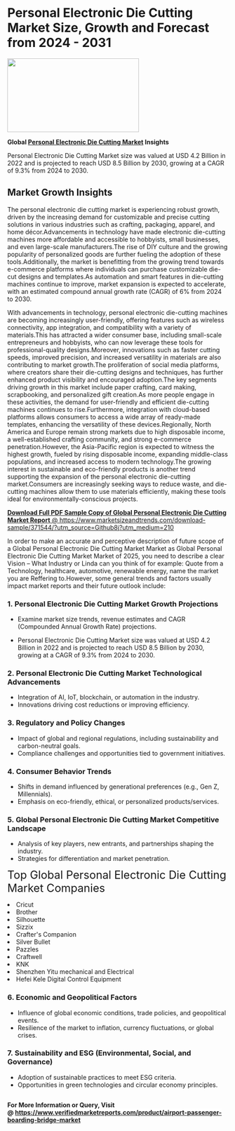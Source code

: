 <H1>Personal Electronic Die Cutting Market Size, Growth and Forecast from 2024 - 2031</H1><img class="aligncenter size-medium wp-image-584254" src="https://thirdeyenews.in/wp-content/uploads/2024/09/Global-Market-Research-300x168.jpeg" alt="" width="300" height="168" /><p><strong>Global&nbsp;<a href="https://www.marketsizeandtrends.com/download-sample/371544/?utm_source=Github8j?utm_medium=210">Personal Electronic Die Cutting Market</a> Insights</strong></p><p>Personal Electronic Die Cutting Market size was valued at USD 4.2 Billion in 2022 and is projected to reach USD 8.5 Billion by 2030, growing at a CAGR of 9.3% from 2024 to 2030.</p><p><h2>Market Growth Insights</h2> <p>The personal electronic die cutting market is experiencing robust growth, driven by the increasing demand for customizable and precise cutting solutions in various industries such as crafting, packaging, apparel, and home décor.Advancements in technology have made electronic die-cutting machines more affordable and accessible to hobbyists, small businesses, and even large-scale manufacturers.The rise of DIY culture and the growing popularity of personalized goods are further fueling the adoption of these tools.Additionally, the market is benefitting from the growing trend towards e-commerce platforms where individuals can purchase customizable die-cut designs and templates.As automation and smart features in die-cutting machines continue to improve, market expansion is expected to accelerate, with an estimated compound annual growth rate (CAGR) of 6% from 2024 to 2030.</p> <p><a href="#download"></a></p> <p>With advancements in technology, personal electronic die-cutting machines are becoming increasingly user-friendly, offering features such as wireless connectivity, app integration, and compatibility with a variety of materials.This has attracted a wider consumer base, including small-scale entrepreneurs and hobbyists, who can now leverage these tools for professional-quality designs.Moreover, innovations such as faster cutting speeds, improved precision, and increased versatility in materials are also contributing to market growth.The proliferation of social media platforms, where creators share their die-cutting designs and techniques, has further enhanced product visibility and encouraged adoption.The key segments driving growth in this market include paper crafting, card making, scrapbooking, and personalized gift creation.As more people engage in these activities, the demand for user-friendly and efficient die-cutting machines continues to rise.Furthermore, integration with cloud-based platforms allows consumers to access a wide array of ready-made templates, enhancing the versatility of these devices.Regionally, North America and Europe remain strong markets due to high disposable income, a well-established crafting community, and strong e-commerce penetration.However, the Asia-Pacific region is expected to witness the highest growth, fueled by rising disposable income, expanding middle-class populations, and increased access to modern technology.The growing interest in sustainable and eco-friendly products is another trend supporting the expansion of the personal electronic die-cutting market.Consumers are increasingly seeking ways to reduce waste, and die-cutting machines allow them to use materials efficiently, making these tools ideal for environmentally-conscious projects.</p> <p><a href="#more-info"></p><p><span class=""><strong>Download Full PDF Sample Copy of Global Personal Electronic Die Cutting Market Report</strong> @ <a href="https://www.marketsizeandtrends.com/download-sample/371544/?utm_source=Github8j?utm_medium=210" target="_blank">https://www.marketsizeandtrends.com/download-sample/371544/?utm_source=Github8j?utm_medium=210</a></span></p><p>In order to make an accurate and perceptive description of future scope of a Global&nbsp;Personal Electronic Die Cutting Market Market as Global&nbsp;Personal Electronic Die Cutting Market Market of 2025, you need to describe a clear Vision &ndash; What Industry or Linda can you think of for example: Quote from a Technology, healthcare, automotive, renewable energy, name the market you are Reffering to.However, some general trends and factors usually impact market reports and their future outlook include:</p><h3>1.&nbsp;<strong>Personal Electronic Die Cutting Market Growth Projections</strong></h3><ul><li>Examine market size trends, revenue estimates and CAGR (Compounded Annual Growth Rate) projections.</li><li><p>Personal Electronic Die Cutting Market size was valued at USD 4.2 Billion in 2022 and is projected to reach USD 8.5 Billion by 2030, growing at a CAGR of 9.3% from 2024 to 2030.</p></li></ul><h3>2.&nbsp;<strong>Personal Electronic Die Cutting Market Technological Advancements</strong></h3><ul><li>Integration of AI, IoT, blockchain, or automation in the industry.</li><li>Innovations driving cost reductions or improving efficiency.</li></ul><h3>3.&nbsp;<strong>Regulatory and Policy Changes</strong></h3><ul><li>Impact of global and regional regulations, including sustainability and carbon-neutral goals.</li><li>Compliance challenges and opportunities tied to government initiatives.</li></ul><h3>4.&nbsp;<strong>Consumer Behavior Trends</strong></h3><ul><li>Shifts in demand influenced by generational preferences (e.g., Gen Z, Millennials).</li><li>Emphasis on eco-friendly, ethical, or personalized products/services.</li></ul><h3>5.&nbsp;<strong>Global Personal Electronic Die Cutting Market Competitive Landscape</strong></h3><ul><li>Analysis of key players, new entrants, and partnerships shaping the industry.</li><li>Strategies for differentiation and market penetration.</li></ul><p data-pm-slice="1 1 []"><span style="color: inherit; font-family: inherit; font-size: 25px;">Top Global Personal Electronic Die Cutting Market Companies</span></p><div class="" data-test-id=""><p><li>Cricut</li><li> Brother</li><li> Silhouette</li><li> Sizzix</li><li> Crafter's Companion</li><li> Silver Bullet</li><li> Pazzles</li><li> Craftwell</li><li> KNK</li><li> Shenzhen Yitu mechanical and Electrical</li><li> Hefei Kele Digital Control Equipment</li></p></div><h3>6.&nbsp;<strong>Economic and Geopolitical Factors</strong></h3><ul><li>Influence of global economic conditions, trade policies, and geopolitical events.</li><li>Resilience of the market to inflation, currency fluctuations, or global crises.</li></ul><h3>7.&nbsp;<strong>Sustainability and ESG (Environmental, Social, and Governance)</strong></h3><ul><li>Adoption of sustainable practices to meet ESG criteria.</li><li>Opportunities in green technologies and circular economy principles.</li></ul><h2><strong style="font-size: 14px;">For More Information or Query, Visit @&nbsp;</strong><a style="background-color: #ffffff; font-size: 14px;" href="https://www.marketsizeandtrends.com/report/personal-electronic-die-cutting-market/" target="_blank">https://www.verifiedmarketreports.com/product/airport-passenger-boarding-bridge-market</a></h2>